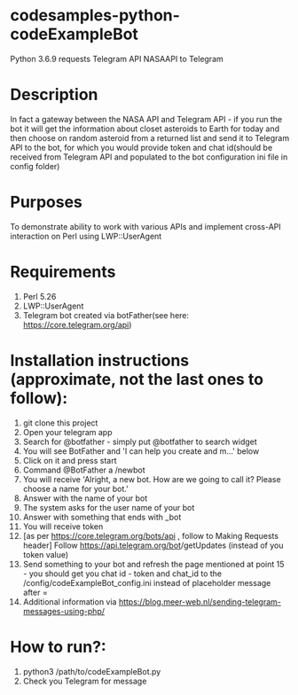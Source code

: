 # codesamples-python-codeExampleBot
Python 3.6.9 requests Telegram API NASAAPI to Telegram
# Description
In fact a gateway between the NASA API and Telegram API - if you run the bot it will get the information about closet asteroids to Earth for today and then choose on random asteroid from a returned list and send it to Telegram API to the bot, for which you would provide token and chat id(should be received from Telegram API and populated to the bot configuration ini file in config folder)
# Purposes
To demonstrate ability to work with various APIs and implement cross-API interaction on Perl using LWP::UserAgent
# Requirements
1. Perl 5.26
2. LWP::UserAgent
3. Telegram bot created via botFather(see here: https://core.telegram.org/api)
# Installation instructions (approximate, not the last ones to follow):
1. git clone this project
2. Open your telegram app
3. Search for @botfather - simply put @botfather to search widget
4. You will see BotFather and 'I can help you create and m...' below
5. Click on it and press start
6. Command @BotFather a /newbot
7. You will receive 'Alright, a new bot. How are we going to call it? Please choose a name for your bot.'
8. Answer with the name of your bot
9. The system asks for the user name of your bot
10. Answer with something that ends with _bot
11. You will receive token   
12. [as per https://core.telegram.org/bots/api , follow to Making Requests header] Follow https://api.telegram.org/bot<token>/getUpdates (instead of <token> you token value)
13. Send something to your bot and refresh the page mentioned at point 15 - you should get you chat id - token and chat_id to the /config/codeExampleBot_config.ini instead of placeholder message after =
14. Additional information via https://blog.meer-web.nl/sending-telegram-messages-using-php/
  
# How to run?:
1. python3 /path/to/codeExampleBot.py
2. Check you Telegram for message
